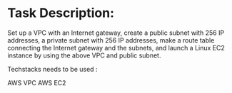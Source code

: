# Task Description:

Set up a VPC with an Internet gateway, create a public subnet with 256 IP addresses, 
a private subnet with 256 IP addresses, make a route table connecting the Internet gateway and the subnets, 
and launch a Linux EC2 instance by using the above VPC and public subnet.

Techstacks needs to be used : 

AWS VPC
AWS EC2
